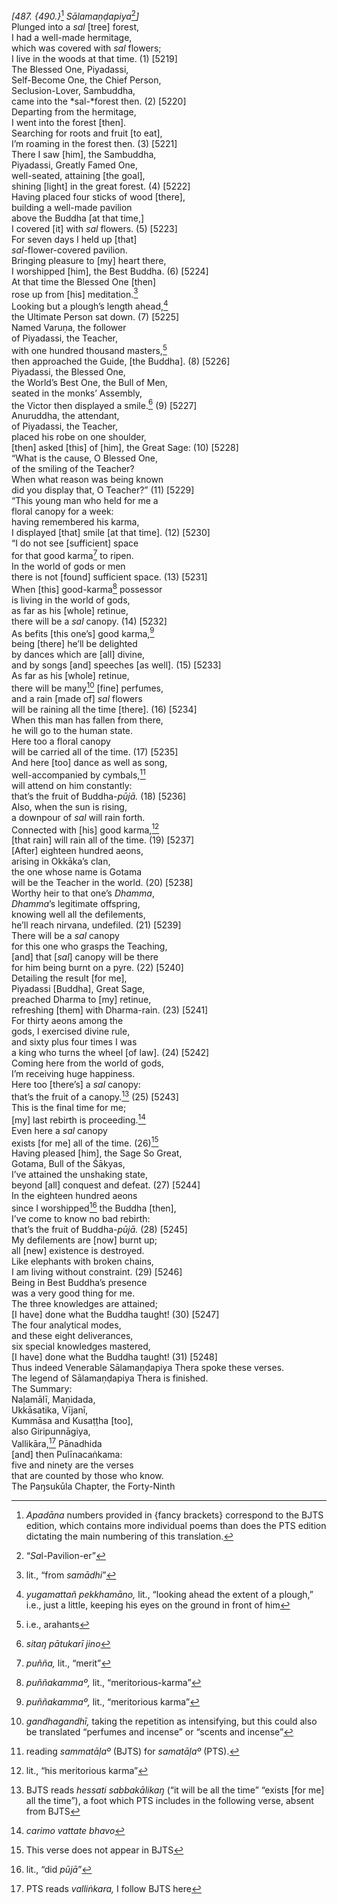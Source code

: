 *\[487. {490.}*[^1] *Sālamaṇḍapiya*[^2]*\]*  
Plunged into a *sal* \[tree\] forest,  
I had a well-made hermitage,  
which was covered with *sal* flowers;  
I live in the woods at that time. (1) \[5219\]  
The Blessed One, Piyadassi,  
Self-Become One, the Chief Person,  
Seclusion-Lover, Sambuddha,  
came into the *sal-*forest then. (2) \[5220\]  
Departing from the hermitage,  
I went into the forest \[then\].  
Searching for roots and fruit \[to eat\],  
I’m roaming in the forest then. (3) \[5221\]  
There I saw \[him\], the Sambuddha,  
Piyadassi, Greatly Famed One,  
well-seated, attaining \[the goal\],  
shining \[light\] in the great forest. (4) \[5222\]  
Having placed four sticks of wood \[there\],  
building a well-made pavilion  
above the Buddha \[at that time,\]  
I covered \[it\] with *sal* flowers. (5) \[5223\]  
For seven days I held up \[that\]  
*sal*-flower-covered pavilion.  
Bringing pleasure to \[my\] heart there,  
I worshipped \[him\], the Best Buddha. (6) \[5224\]  
At that time the Blessed One \[then\]  
rose up from \[his\] meditation.[^3]  
Looking but a plough’s length ahead,[^4]  
the Ultimate Person sat down. (7) \[5225\]  
Named Varuṇa, the follower  
of Piyadassi, the Teacher,  
with one hundred thousand masters,[^5]  
then approached the Guide, \[the Buddha\]. (8) \[5226\]  
Piyadassi, the Blessed One,  
the World’s Best One, the Bull of Men,  
seated in the monks’ Assembly,  
the Victor then displayed a smile.[^6] (9) \[5227\]  
Anuruddha, the attendant,  
of Piyadassi, the Teacher,  
placed his robe on one shoulder,  
\[then\] asked \[this\] of \[him\], the Great Sage: (10) \[5228\]  
“What is the cause, O Blessed One,  
of the smiling of the Teacher?  
When what reason was being known  
did you display that, O Teacher?” (11) \[5229\]  
“This young man who held for me a  
floral canopy for a week:  
having remembered his karma,  
I displayed \[that\] smile \[at that time\]. (12) \[5230\]  
“I do not see \[sufficient\] space  
for that good karma[^7] to ripen.  
In the world of gods or men  
there is not \[found\] sufficient space. (13) \[5231\]  
When \[this\] good-karma[^8] possessor  
is living in the world of gods,  
as far as his \[whole\] retinue,  
there will be a *sal* canopy. (14) \[5232\]  
As befits \[this one’s\] good karma,[^9]  
being \[there\] he’ll be delighted  
by dances which are \[all\] divine,  
and by songs \[and\] speeches \[as well\]. (15) \[5233\]  
As far as his \[whole\] retinue,  
there will be many[^10] \[fine\] perfumes,  
and a rain \[made of\] *sal* flowers  
will be raining all the time \[there\]. (16) \[5234\]  
When this man has fallen from there,  
he will go to the human state.  
Here too a floral canopy  
will be carried all of the time. (17) \[5235\]  
And here \[too\] dance as well as song,  
well-accompanied by cymbals,[^11]  
will attend on him constantly:  
that’s the fruit of Buddha-*pūjā.* (18) \[5236\]  
Also, when the sun is rising,  
a downpour of *sal* will rain forth.  
Connected with \[his\] good karma,[^12]  
\[that rain\] will rain all of the time. (19) \[5237\]  
\[After\] eighteen hundred aeons,  
arising in Okkāka’s clan,  
the one whose name is Gotama  
will be the Teacher in the world. (20) \[5238\]  
Worthy heir to that one’s *Dhamma*,  
*Dhamma*’s legitimate offspring,  
knowing well all the defilements,  
he’ll reach nirvana, undefiled. (21) \[5239\]  
There will be a *sal* canopy  
for this one who grasps the Teaching,  
\[and\] that \[*sal*\] canopy will be there  
for him being burnt on a pyre. (22) \[5240\]  
Detailing the result \[for me\],  
Piyadassi \[Buddha\], Great Sage,  
preached Dharma to \[my\] retinue,  
refreshing \[them\] with Dharma-rain. (23) \[5241\]  
For thirty aeons among the  
gods, I exercised divine rule,  
and sixty plus four times I was  
a king who turns the wheel \[of law\]. (24) \[5242\]  
Coming here from the world of gods,  
I’m receiving huge happiness.  
Here too \[there’s\] a *sal* canopy:  
that’s the fruit of a canopy.[^13] (25) \[5243\]  
This is the final time for me;  
\[my\] last rebirth is proceeding.[^14]  
Even here a *sal* canopy  
exists \[for me\] all of the time. (26)[^15]  
Having pleased \[him\], the Sage So Great,  
Gotama, Bull of the Śākyas,  
I’ve attained the unshaking state,  
beyond \[all\] conquest and defeat. (27) \[5244\]  
In the eighteen hundred aeons  
since I worshipped[^16] the Buddha \[then\],  
I’ve come to know no bad rebirth:  
that’s the fruit of Buddha-*pūjā.* (28) \[5245\]  
My defilements are \[now\] burnt up;  
all \[new\] existence is destroyed.  
Like elephants with broken chains,  
I am living without constraint. (29) \[5246\]  
Being in Best Buddha’s presence  
was a very good thing for me.  
The three knowledges are attained;  
\[I have\] done what the Buddha taught! (30) \[5247\]  
The four analytical modes,  
and these eight deliverances,  
six special knowledges mastered,  
\[I have\] done what the Buddha taught! (31) \[5248\]  
Thus indeed Venerable Sālamaṇḍapiya Thera spoke these verses.  
The legend of Sālamaṇḍapiya Thera is finished.  
The Summary:  
Naḷamālī, Maṇidada,  
Ukkāsatika, Vījanī,  
Kummāsa and Kusaṭṭha \[too\],  
also Giripunnāgiya,  
Vallikāra,[^17] Pānadhida  
\[and\] then Pulīnacaṅkama:  
five and ninety are the verses  
that are counted by those who know.  
The Paŋsukūla Chapter, the Forty-Ninth  
[^1]: *Apadāna* numbers provided in {fancy brackets} correspond to the
    BJTS edition, which contains more individual poems than does the PTS
    edition dictating the main numbering of this translation.  
[^2]: “*Sa*l-Pavilion-er”  
[^3]: lit., “from *samādhi*”  
[^4]: *yugamattañ pekkhamāno,* lit., “looking ahead the extent of a
    plough,” i.e., just a little, keeping his eyes on the ground in
    front of him  
[^5]: i.e., arahants  
[^6]: *sitaŋ pātukarī jino*  
[^7]: *puñña,* lit., “merit”  
[^8]: *puññakammaº,* lit., “meritorious-karma”  
[^9]: *puññakammaº,* lit., “meritorious karma”  
[^10]: *gandhagandhī,* taking the repetition as intensifying, but this
    could also be translated “perfumes and incense” or “scents and
    incense”  
[^11]: reading *sammatāḷaº* (BJTS) for *samatāḷaº* (PTS).  
[^12]: lit., “his meritorious karma”  
[^13]: BJTS reads *hessati sabbakālikaŋ* (“it will be all the time”
    “exists \[for me\] all the time”), a foot which PTS includes in the
    following verse, absent from BJTS  
[^14]: *carimo vattate bhavo*  
[^15]: This verse does not appear in BJTS  
[^16]: lit., “did *pūjā*”  
[^17]: PTS reads *valliṅkara,* I follow BJTS here
